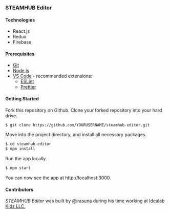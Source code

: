 ### STEAMHUB Editor

#### Technologies
- React.js
- Redux
- Firebase

#### Prerequisites
- [Git](https://git-scm.com/downloads)
- [Node.js](https://nodejs.org/en/download/)
- [VS Code](https://code.visualstudio.com/) - recommended extensions:
  - [ESLint](https://marketplace.visualstudio.com/items?itemName=dbaeumer.vscode-eslint)
  - [Prettier](https://marketplace.visualstudio.com/items?itemName=esbenp.prettier-vscode)
  
#### Getting Started
Fork this repository on Github. Clone your forked repository into your hard drive.
```bash
$ git clone https://github.com/YOURUSERNAME/steamhub-editor.git
```
Move into the project directory, and install all necessary packages.
```bash
$ cd steamhub-editor
$ npm install
```
Run the app locally.
```bash
$ npm start
```
You can now see the app at http://localhost:3000.

#### Contributors
*STEAMHUB Editor* was built by [@irasuna](https://github.com/irasuna) during his time working at [Idealab Kids LLC.](https://www.idealabkids.com/)
